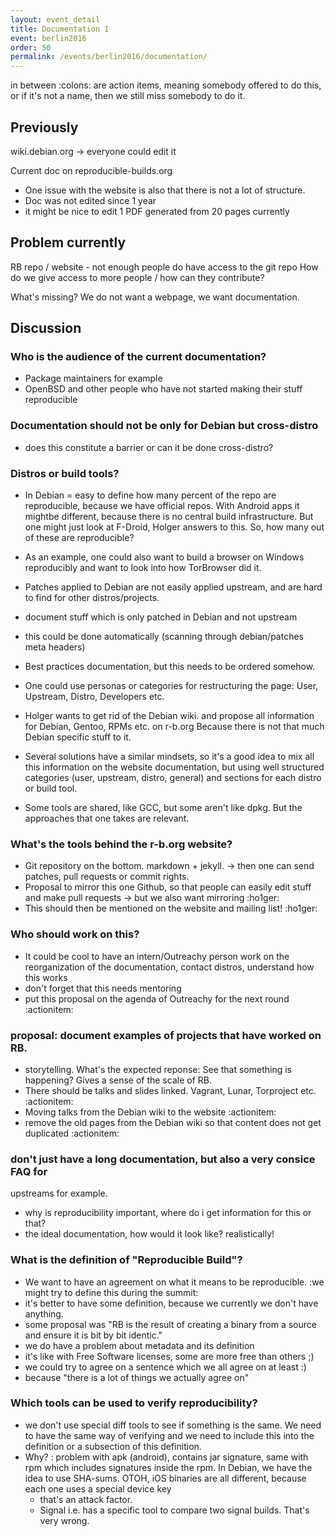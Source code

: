 ```yaml
---
layout: event_detail
title: Documentation I
event: berlin2016
order: 50
permalink: /events/berlin2016/documentation/
---
```



in between :colons: are action items, meaning somebody offered to do
this, or if it's not a name, then we still miss somebody to do it.

Previously
----------

wiki.debian.org -> everyone could edit it

Current doc on reproducible-builds.org

 - One issue with the website is also that there is not a lot of structure.
 - Doc was not edited since 1 year
 - it might be nice to edit 1 PDF generated from 20 pages currently

Problem currently
-----------------
RB repo / website - not enough people do have access to the git repo
How do we give access to more people / how can they contribute?

What's missing? We do not want a webpage, we want documentation.

Discussion
-----------

### Who is the audience of the current documentation?

 - Package maintainers for example
 - OpenBSD and other people who have not started making their stuff reproducible

### Documentation should not be only for Debian but cross-distro

 - does this constitute a barrier or can it be done cross-distro?

### Distros or build tools?

 - In Debian = easy to define how many percent of the repo are
reproducible, because we have official repos. With Android apps it
mightbe different, because there is no central build infrastructure. But
one might just look at F-Droid, Holger answers to this. So, how many out
of these are reproducible?
 - As an example, one could also want to build a browser on Windows
reproducibly and want to look into how TorBrowser did it.
 - Patches applied to Debian are not easily applied upstream, and are
hard to find for other distros/projects.
 - document stuff which is only patched in Debian and not upstream
 - this could be done automatically (scanning through debian/patches
meta headers)

 - Best practices documentation, but this needs to be ordered somehow.
 - One could use personas or categories for restructuring the page:
User, Upstream, Distro, Developers etc.

 - Holger wants to get rid of the Debian wiki. and propose all information
for Debian, Gentoo, RPMs etc. on r-b.org
Because there is not that much Debian specific stuff to it.
 - Several solutions have a similar mindsets, so it's a good idea to mix
all this information on the website documentation, but using well
structured categories (user, upstream, distro, general) and sections for
each distro or build tool.

- Some tools are shared, like GCC,  but some aren't like dpkg. But the
approaches that one takes are relevant.

### What's the tools behind the r-b.org website?

 - Git repository on the bottom. markdown + jekyll. -> then one can send
patches, pull requests or commit rights.
 - Proposal to mirror this one Github, so that people can easily edit
stuff and make pull requests -> but we also want mirroring :ho1ger:
 - This should then be mentioned on the website and mailing list! :ho1ger:

### Who should work on this?
 - It could be cool to have an intern/Outreachy person work on the
reorganization of the documentation, contact distros, understand how
this works
 - don't forget that this needs mentoring
 - put this proposal on the agenda of Outreachy for the next round
:actionitem:

### proposal: document examples of projects that have worked on RB.
 - storytelling. What's the expected reponse: See that something is
happening? Gives a sense of the scale of RB.
 - There should be talks and slides linked. Vagrant, Lunar, Torproject
etc. :actionitem:
 - Moving talks from the Debian wiki to the website :actionitem:
 - remove the old pages from the Debian wiki so that content does not
get duplicated :actionitem:

### don't just have a long documentation, but also a very consice FAQ for
upstreams for example.
 - why is reproducibility important, where do i get information for this
or that?
 - the ideal documentation, how would it look like? realistically!

### What is the definition of "Reproducible Build"?
 - We want to have an agreement on what it means to be reproducible. :we
might try to define this during the summit:
 - it's better to have some definition, because we currently we don't
have anything.
 - some proposal was "RB is the result of creating a binary from a source
and ensure it is bit by bit identic."
 - we do have a problem about metadata and its definition
 - it's like with Free Software licenses, some are more free than others ;)
 - we could try to agree on a sentence which we all agree on at least :)
 - because "there is a lot of things we actually agree on"

### Which tools can be used to verify reproducibility?

* we don't use special diff tools to see if something is the same. We
need to have the same way of verifying and we need to include this into
the definition or a subsection of this definition.
* Why? : problem with apk (android), contains jar signature, same with
rpm which includes signatures inside the rpm. In Debian, we have the
idea to use SHA-sums. OTOH, iOS binaries are all different, because each
one uses a special device key
  - that's an attack factor.
  - Signal i.e. has a specific tool to compare two signal builds. That's very wrong.

